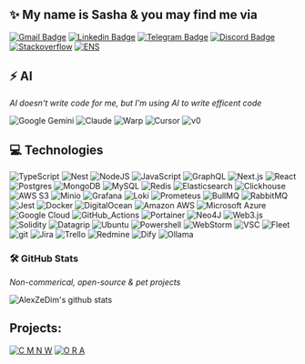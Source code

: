 <!--
**AlexZeDim/alexzedim** is a ✨ _special_ ✨ repository because its `README.md` (this file) appears on your GitHub profile.

Here are some ideas to get you started:

- 🔭 I’m currently working on ...
- 🌱 I’m currently learning ...
- 👯 I’m looking to collaborate on ...
- 🤔 I’m looking for help with ...
- 💬 Ask me about ...
- 📫 How to reach me: ...
- 😄 Pronouns: ...
- ⚡ Fun fact: ...
-->

## ✨ My name is Sasha & you may find me via

[![Gmail Badge](https://img.shields.io/badge/-alexzedim@gmail.com-c14438?style=flat-square&logo=Gmail&logoColor=white&link=mailto:alexzedim@gmail.com)](mailto:alexzedim@gmail.com)
[![Linkedin Badge](https://img.shields.io/badge/-alexzedim-blue?style=flat-square&logo=Linkedin&logoColor=white&link=https://www.linkedin.com/in/alexzedim/)](https://www.linkedin.com/in/alexzedim/)
[![Telegram Badge](https://img.shields.io/badge/-sasha_spb_dev-blue?style=flat-square&logo=Telegram&logoColor=white&link=https://t.me/sasha_dev_spb/)](https://t.me/sasha_dev_spb/)
[![Discord Badge](https://img.shields.io/badge/-alexzedim-purple?style=flat-square&logo=Discord&logoColor=white&link=discord:alexzedim)](discord:alexzedim)
[![Stackoverflow](https://img.shields.io/badge/-alexzedim-orange?style=flat-square&logo=Stackoverflow&logoColor=white&link=https://stackoverflow.com/users/7475615/alexzedim)](https://stackoverflow.com/users/7475615/alexzedim)
[![ENS](https://img.shields.io/badge/-alexzedim-blue?style=flat-square&logo=ENS&logoColor=white&link=https://alexzedim.eth)](https://alexzedim.eth)

## ⚡ AI

*AI doesn't write code for me, but I'm using AI to write efficent code*

 ![Google Gemini](https://img.shields.io/badge/Google%20Gemini-886FBF?logo=googlegemini&logoColor=fff)
 ![Claude](https://img.shields.io/badge/Claude-D97757?logo=claude&logoColor=fff)
 ![Warp](https://img.shields.io/badge/Warp-black?style=flat-square-square&logo=warp)
 ![Cursor](https://custom-icon-badges.demolab.com/badge/Cursor-000000?logo=cursor-ai-white)
 ![v0](https://img.shields.io/badge/v0-000?logo=v0&logoColor=fff)

## 💻 Technologies

 ![TypeScript](https://img.shields.io/badge/TypeScript-3178C6?logo=typescript&logoColor=fff)
 ![Nest](https://img.shields.io/badge/Nest.js-%23E0234E.svg?logo=nestjs&logoColor=white)
 ![NodeJS](https://img.shields.io/badge/Node.js-6DA55F?logo=node.js&logoColor=white)
 ![JavaScript](https://img.shields.io/badge/JavaScript-F7DF1E?logo=javascript&logoColor=000)
 ![GraphQL](https://img.shields.io/badge/GraphQL-E10098?style=flat-square&logo=graphql)
 ![Next.js](https://img.shields.io/badge/Next.js-black?logo=next.js&logoColor=white)
 ![React](https://img.shields.io/badge/React-%2320232a.svg?logo=react&logoColor=%2361DAFB)
 ![Postgres](https://img.shields.io/badge/Postgres-%23316192.svg?logo=postgresql&logoColor=white)
 ![MongoDB](https://img.shields.io/badge/MongoDB-%234ea94b.svg?logo=mongodb&logoColor=white)
 ![MySQL](https://img.shields.io/badge/MySQL-4479A1?logo=mysql&logoColor=fff)
 ![Redis](https://img.shields.io/badge/Redis-%23DD0031.svg?logo=redis&logoColor=white)
 ![Elasticsearch](https://img.shields.io/badge/Elasticsearch-black?style=flat-square&logo=elasticsearch)
 ![Clickhouse](https://img.shields.io/badge/Clickhouse-informational?style=flat-square&logo=clickhouse)
 ![AWS S3](https://custom-icon-badges.demolab.com/badge/AWS-%23FF9900.svg?logo=aws&logoColor=white)
 ![Minio](https://img.shields.io/badge/Minio-informational?style=flat-square&logo=minio)
 ![Grafana](https://img.shields.io/badge/Grafana-orange?style=flat-square&logo=grafana&logoColor=fff)
 ![Loki](https://img.shields.io/badge/Loki-informational?style=flat-square&logo=loki)
 ![Prometeus](https://img.shields.io/badge/Prometeus-informational?style=flat-square&logo=prometeus)
 ![BullMQ](https://img.shields.io/badge/BullMQ-informational?style=flat-square&logo=bull)
 ![RabbitMQ](https://img.shields.io/badge/RabbitMQ-orange?style=flat-square&logo=rabbitmq&logoColor=fff)
 ![Jest](https://img.shields.io/badge/Jest-C21325?logo=jest&logoColor=fff)
 ![Docker](https://img.shields.io/badge/Docker-2496ED?logo=docker&logoColor=fff)
 ![DigitalOcean](https://img.shields.io/badge/Digital%20Ocean-darkblue?style=flat-square&logo=digitalocean)
 ![Amazon AWS](https://img.shields.io/badge/Amazon%20AWS-232F3E?style=flat-square&logo=amazon-aws)
 ![Microsoft Azure](https://img.shields.io/badge/Microsoft%20Azure-232F7E?style=flat-square&logo=microsoft-azure)
 ![Google Cloud](https://img.shields.io/badge/Google%20Cloud-black?style=flat-square&logo=google-cloud)
 ![GitHub_Actions](https://img.shields.io/badge/GitHub_Actions-white?style=flat-square&logo=githubactions)
 ![Portainer](https://img.shields.io/badge/Portainer-white?style=flat-square&logo=portainer)
 ![Neo4J](https://img.shields.io/badge/Neo4j-008CC1?logo=neo4j&logoColor=white)
 ![Web3.js](https://img.shields.io/badge/Web_3-informational?style=flat-square&logo=web3dotjs)
 ![Solidity](https://img.shields.io/badge/Solidity-informational?style=flat-square&logo=solidity)
 ![Datagrip](https://img.shields.io/badge/Datagrip-purple?style=flat-square&logo=datagrip)
 ![Ubuntu](https://img.shields.io/badge/Ubuntu-E95420?logo=ubuntu&logoColor=white)
 ![Powershell](https://img.shields.io/badge/Powershell-2478CC?style=flat-square&logo=powershell&logoColor=fff)
 ![WebStorm](https://img.shields.io/badge/WebStorm-000?logo=webstorm&logoColor=fff)
 ![VSC](https://img.shields.io/badge/VSC-black?style=flat-square&logo=visual-studio-code)
 ![Fleet](https://img.shields.io/badge/Fleet-informational?style=flat-square&logo=fleet)
 ![git](https://img.shields.io/badge/git-black?style=flat-square&logo=git)
 ![Jira](https://img.shields.io/badge/Jira-blue?style=flat-square&logo=jira)
 ![Trello](https://img.shields.io/badge/Trello-informational?style=flat-square&logo=trello)
 ![Redmine](https://img.shields.io/badge/Redmine-red?style=flat-square&logo=redmine)
 ![Dify](https://img.shields.io/badge/Dify-red?style=flat-square&logo=dify)
 ![Ollama](https://img.shields.io/badge/Ollama-red?style=flat-square&logo=ollama)

### 🛠️ GitHub Stats

*Non-commerical, open-source & pet projects*

![AlexZeDim's github stats](https://github-readme-stats.vercel.app/api?username=alexzedim&count_private=true)

## Projects:

[![C M N W](https://github.com/user-attachments/assets/26af96b1-f3d5-444b-bf7c-144e544ccaaa)](https://github.com/alexzedim/cmnw)
[![O R A](https://github.com/user-attachments/assets/859dd493-eff3-41fa-80fa-9bdf05ed859b)](https://github.com/alexzedim/cmnw-oraculum)
